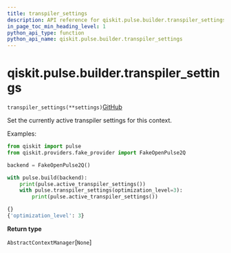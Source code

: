 ```yaml
---
title: transpiler_settings
description: API reference for qiskit.pulse.builder.transpiler_settings
in_page_toc_min_heading_level: 1
python_api_type: function
python_api_name: qiskit.pulse.builder.transpiler_settings
---
```


# qiskit.pulse.builder.transpiler\_settings

<span id="qiskit.pulse.builder.transpiler_settings" />

`transpiler_settings(**settings)`[GitHub](https://github.com/qiskit/qiskit/tree/stable/0.20/qiskit/pulse/builder.py "view source code")

Set the currently active transpiler settings for this context.

Examples:

```python
from qiskit import pulse
from qiskit.providers.fake_provider import FakeOpenPulse2Q

backend = FakeOpenPulse2Q()

with pulse.build(backend):
    print(pulse.active_transpiler_settings())
    with pulse.transpiler_settings(optimization_level=3):
        print(pulse.active_transpiler_settings())
```

```python
{}
{'optimization_level': 3}
```

**Return type**

`AbstractContextManager`\[`None`]

